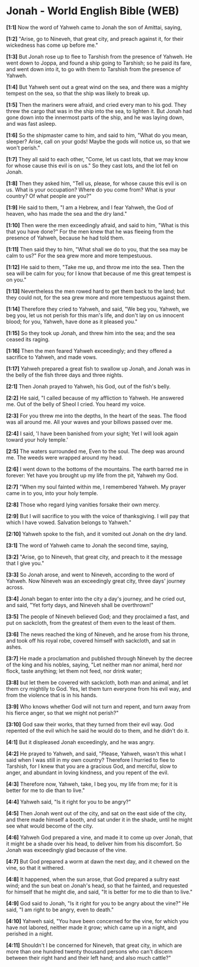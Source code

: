 # Jonah - World English Bible (WEB)

**[1:1]** Now the word of Yahweh came to Jonah the son of Amittai, saying,

**[1:2]** "Arise, go to Nineveh, that great city, and preach against it, for their wickedness has come up before me."

**[1:3]** But Jonah rose up to flee to Tarshish from the presence of Yahweh. He went down to Joppa, and found a ship going to Tarshish; so he paid its fare, and went down into it, to go with them to Tarshish from the presence of Yahweh.

**[1:4]** But Yahweh sent out a great wind on the sea, and there was a mighty tempest on the sea, so that the ship was likely to break up.

**[1:5]** Then the mariners were afraid, and cried every man to his god. They threw the cargo that was in the ship into the sea, to lighten it. But Jonah had gone down into the innermost parts of the ship, and he was laying down, and was fast asleep.

**[1:6]** So the shipmaster came to him, and said to him, "What do you mean, sleeper? Arise, call on your gods! Maybe the gods will notice us, so that we won't perish."

**[1:7]** They all said to each other, "Come, let us cast lots, that we may know for whose cause this evil is on us." So they cast lots, and the lot fell on Jonah.

**[1:8]** Then they asked him, "Tell us, please, for whose cause this evil is on us. What is your occupation? Where do you come from? What is your country? Of what people are you?"

**[1:9]** He said to them, "I am a Hebrew, and I fear Yahweh, the God of heaven, who has made the sea and the dry land."

**[1:10]** Then were the men exceedingly afraid, and said to him, "What is this that you have done?" For the men knew that he was fleeing from the presence of Yahweh, because he had told them.

**[1:11]** Then said they to him, "What shall we do to you, that the sea may be calm to us?" For the sea grew more and more tempestuous.

**[1:12]** He said to them, "Take me up, and throw me into the sea. Then the sea will be calm for you; for I know that because of me this great tempest is on you."

**[1:13]** Nevertheless the men rowed hard to get them back to the land; but they could not, for the sea grew more and more tempestuous against them.

**[1:14]** Therefore they cried to Yahweh, and said, "We beg you, Yahweh, we beg you, let us not perish for this man's life, and don't lay on us innocent blood; for you, Yahweh, have done as it pleased you."

**[1:15]** So they took up Jonah, and threw him into the sea; and the sea ceased its raging.

**[1:16]** Then the men feared Yahweh exceedingly; and they offered a sacrifice to Yahweh, and made vows.

**[1:17]** Yahweh prepared a great fish to swallow up Jonah, and Jonah was in the belly of the fish three days and three nights.

**[2:1]** Then Jonah prayed to Yahweh, his God, out of the fish's belly.

**[2:2]** He said, "I called because of my affliction to Yahweh. He answered me. Out of the belly of Sheol I cried. You heard my voice.

**[2:3]** For you threw me into the depths, In the heart of the seas. The flood was all around me. All your waves and your billows passed over me.

**[2:4]** I said, 'I have been banished from your sight; Yet I will look again toward your holy temple.'

**[2:5]** The waters surrounded me, Even to the soul. The deep was around me. The weeds were wrapped around my head.

**[2:6]** I went down to the bottoms of the mountains. The earth barred me in forever: Yet have you brought up my life from the pit, Yahweh my God.

**[2:7]** "When my soul fainted within me, I remembered Yahweh. My prayer came in to you, into your holy temple.

**[2:8]** Those who regard lying vanities forsake their own mercy.

**[2:9]** But I will sacrifice to you with the voice of thanksgiving. I will pay that which I have vowed. Salvation belongs to Yahweh."

**[2:10]** Yahweh spoke to the fish, and it vomited out Jonah on the dry land.

**[3:1]** The word of Yahweh came to Jonah the second time, saying,

**[3:2]** "Arise, go to Nineveh, that great city, and preach to it the message that I give you."

**[3:3]** So Jonah arose, and went to Nineveh, according to the word of Yahweh. Now Nineveh was an exceedingly great city, three days' journey across.

**[3:4]** Jonah began to enter into the city a day's journey, and he cried out, and said, "Yet forty days, and Nineveh shall be overthrown!"

**[3:5]** The people of Nineveh believed God; and they proclaimed a fast, and put on sackcloth, from the greatest of them even to the least of them.

**[3:6]** The news reached the king of Nineveh, and he arose from his throne, and took off his royal robe, covered himself with sackcloth, and sat in ashes.

**[3:7]** He made a proclamation and published through Nineveh by the decree of the king and his nobles, saying, "Let neither man nor animal, herd nor flock, taste anything; let them not feed, nor drink water;

**[3:8]** but let them be covered with sackcloth, both man and animal, and let them cry mightily to God. Yes, let them turn everyone from his evil way, and from the violence that is in his hands.

**[3:9]** Who knows whether God will not turn and repent, and turn away from his fierce anger, so that we might not perish?"

**[3:10]** God saw their works, that they turned from their evil way. God repented of the evil which he said he would do to them, and he didn't do it.

**[4:1]** But it displeased Jonah exceedingly, and he was angry.

**[4:2]** He prayed to Yahweh, and said, "Please, Yahweh, wasn't this what I said when I was still in my own country? Therefore I hurried to flee to Tarshish, for I knew that you are a gracious God, and merciful, slow to anger, and abundant in loving kindness, and you repent of the evil.

**[4:3]** Therefore now, Yahweh, take, I beg you, my life from me; for it is better for me to die than to live."

**[4:4]** Yahweh said, "Is it right for you to be angry?"

**[4:5]** Then Jonah went out of the city, and sat on the east side of the city, and there made himself a booth, and sat under it in the shade, until he might see what would become of the city.

**[4:6]** Yahweh God prepared a vine, and made it to come up over Jonah, that it might be a shade over his head, to deliver him from his discomfort. So Jonah was exceedingly glad because of the vine.

**[4:7]** But God prepared a worm at dawn the next day, and it chewed on the vine, so that it withered.

**[4:8]** It happened, when the sun arose, that God prepared a sultry east wind; and the sun beat on Jonah's head, so that he fainted, and requested for himself that he might die, and said, "It is better for me to die than to live."

**[4:9]** God said to Jonah, "Is it right for you to be angry about the vine?" He said, "I am right to be angry, even to death."

**[4:10]** Yahweh said, "You have been concerned for the vine, for which you have not labored, neither made it grow; which came up in a night, and perished in a night.

**[4:11]** Shouldn't I be concerned for Nineveh, that great city, in which are more than one hundred twenty thousand persons who can't discern between their right hand and their left hand; and also much cattle?"

